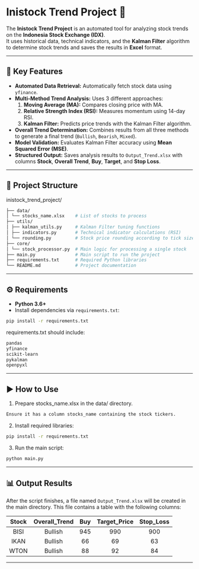 # Inistock Trend Project 🚀

The **Inistock Trend Project** is an automated tool for analyzing stock trends on the **Indonesia Stock Exchange (IDX)**.  
It uses historical data, technical indicators, and the **Kalman Filter** algorithm to determine stock trends and saves the results in **Excel** format.

---

## 🔑 Key Features

- **Automated Data Retrieval:** Automatically fetch stock data using `yfinance`.
- **Multi-Method Trend Analysis:** Uses 3 different approaches:
  1. **Moving Average (MA):** Compares closing price with MA.
  2. **Relative Strength Index (RSI):** Measures momentum using 14-day RSI.
  3. **Kalman Filter:** Predicts price trends with the Kalman Filter algorithm.
- **Overall Trend Determination:** Combines results from all three methods to generate a final trend (`Bullish`, `Bearish`, `Mixed`).
- **Model Validation:** Evaluates Kalman Filter accuracy using **Mean Squared Error (MSE)**.
- **Structured Output:** Saves analysis results to `Output_Trend.xlsx` with columns **Stock**, **Overall Trend**, **Buy**, **Target**, and **Stop Loss**.

---

## 📂 Project Structure

inistock_trend_project/
```bash
├── data/
│ └── stocks_name.xlsx    # List of stocks to process
├── utils/
│ ├── kalman_utils.py     # Kalman Filter tuning functions
│ ├── indicators.py       # Technical indicator calculations (RSI)
│ └── rounding.py         # Stock price rounding according to tick size
├── core/
│ └── stock_processor.py  # Main logic for processing a single stock
├── main.py               # Main script to run the project
├── requirements.txt      # Required Python libraries
└── README.md             # Project documentation
```
---

## ⚙️ Requirements

- **Python 3.6+**
- Install dependencies via `requirements.txt`:

```bash
pip install -r requirements.txt
```

requirements.txt should include:
```bash
pandas
yfinance
scikit-learn
pykalman
openpyxl
```

---

## ▶️ How to Use

1. Prepare stocks_name.xlsx in the data/ directory.
```bash
Ensure it has a column stocks_name containing the stock tickers.
```
2. Install required libraries:
```bash
pip install -r requirements.txt
```
3. Run the main script:
```bash
python main.py
```
---

## 📊 Output Results

After the script finishes, a file named `Output_Trend.xlsx` will be created in the main directory. This file contains a table with the following columns:

| Stock | Overall_Trend | Buy | Target_Price | Stop_Loss |
| :---: | :-----------: | :-: | :----------: | :-------: |
| BISI | Bullish | 945 | 990 | 900 |
| IKAN | Bullish | 66 | 69 | 63 |
| WTON | Bullish | 88 | 92 | 84 |

---
